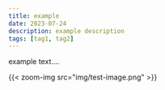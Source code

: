 ```yaml
---
title: example
date: 2023-07-24
description: example description
tags: [tag1, tag2]
---
```


example text....

{{< zoom-img src="img/test-image.png" >}}